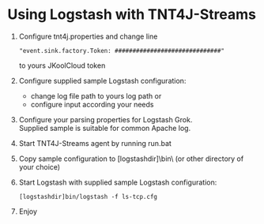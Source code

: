 # Using Logstash with TNT4J-Streams

1. Configure tnt4j.properties and change line
    ```
	"event.sink.factory.Token: ##############################"
	```
	to yours JKoolCloud token

2. Configure supplied sample Logstash configuration:
	* change log file path to yours log path or
	* configure input according your needs

3. Configure your parsing properties for Logstash Grok. <br>
   Supplied sample is suitable for common Apache log.

4. Start TNT4J-Streams agent by running run.bat

5. Copy sample configuration to [logstashdir]\bin\ (or other directory of your choice)

6. Start Logstash with supplied sample Logstash configuration:
    ```
	[logstashdir]bin/logstash -f ls-tcp.cfg
    ```
5. Enjoy 
